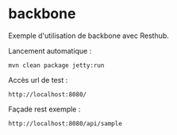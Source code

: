 # backbone

Exemple d'utilisation de backbone avec Resthub.

Lancement automatique :

	mvn clean package jetty:run
	
Accès url de test :

	http://localhost:8080/
	
Façade rest exemple :

	http://localhost:8080/api/sample
	




